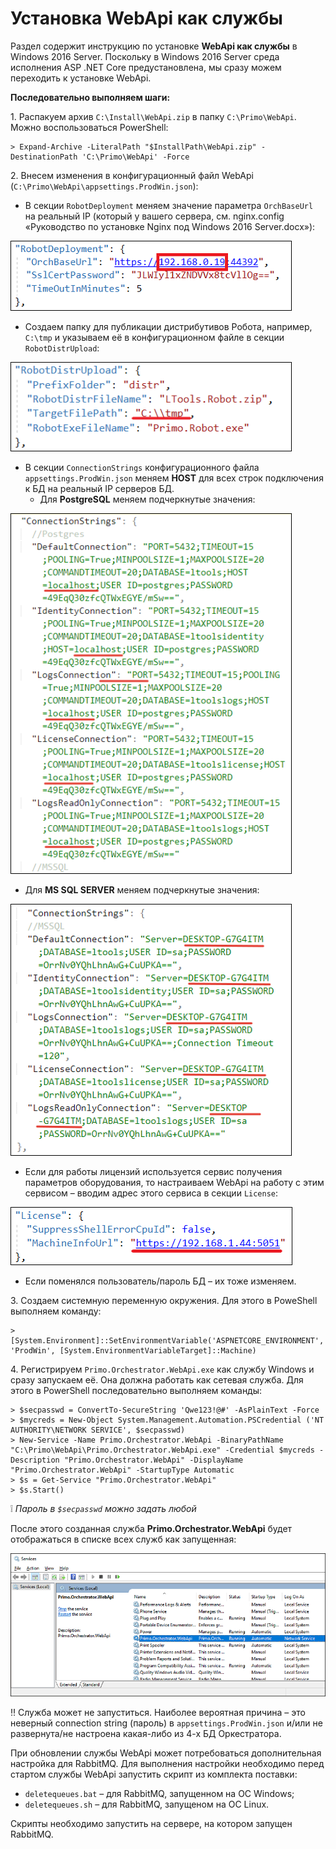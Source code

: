 # Установка WebApi как службы

Раздел содержит инструкцию по установке **WebApi как службы** в Windows 2016 Server. Поскольку в Windows 2016 Server среда исполнения ASP .NET Core предустановлена, мы сразу можем переходить к установке WebApi. 

**Последовательно выполняем шаги:**

1\. Распакуем архив `C:\Install\WebApi.zip` в папку `C:\Primo\WebApi`. Можно воспользоваться PowerShell:
```
> Expand-Archive -LiteralPath "$InstallPath\WebApi.zip" -DestinationPath 'C:\Primo\WebApi' -Force
```
2\. Внесем изменения в конфигурационный файл WebApi (`C:\Primo\WebApi\appsettings.ProdWin.json`):
* В секции `RobotDeployment` меняем значение параметра `OrchBaseUrl` на реальный IP (который у вашего сервера, см. nginx.config «Руководство по установке Nginx под Windows 2016 Server.docx»):

![](<../../../.gitbook/assets/install-webapi-as-service-1.png>)

* Создаем папку для публикации дистрибутивов Робота, например, `C:\tmp` и указываем её в конфигурационном файле в секции `RobotDistrUpload`:

![](<../../../.gitbook/assets/install-webapi-as-service-2.png>)

* В секции `ConnectionStrings` конфигурационного файла `appsettings.ProdWin.json` меняем **HOST** для всех строк подключения к БД на реальный IP серверов БД.
  * Для **PostgreSQL** меняем подчеркнутые значения:

![](<../../../.gitbook/assets/install-webapi-as-service-3.png>)

  * Для **MS SQL SERVER** меняем подчеркнутые значения:

![](<../../../.gitbook/assets/install-webapi-as-service-4.png>)

* Если для работы лицензий используется сервис получения параметров оборудования, то настраиваем WebApi на работу с этим сервисом – вводим адрес этого сервиса в секции `License`:

![](<../../../.gitbook/assets/install-webapi-as-service-5.png>)
 
* Если поменялся пользователь/пароль БД – их тоже изменяем.

3\. Создаем системную переменную окружения. Для этого в PoweShell выполняем команду:
```
> [System.Environment]::SetEnvironmentVariable('ASPNETCORE_ENVIRONMENT', 'ProdWin', [System.EnvironmentVariableTarget]::Machine)
```

4\. Регистрируем `Primo.Orchestrator.WebApi.exe` как службу Windows и сразу запускаем её. Она должна работать как сетевая служба. Для этого в PowerShell последовательно выполняем команды:
```
> $secpasswd = ConvertTo-SecureString 'Qwe123!@#' -AsPlainText -Force 
> $mycreds = New-Object System.Management.Automation.PSCredential ('NT AUTHORITY\NETWORK SERVICE', $secpasswd)  
> New-Service -Name Primo.Orchestrator.WebApi -BinaryPathName "C:\Primo\WebApi\Primo.Orchestrator.WebApi.exe" -Credential $mycreds -Description "Primo.Orchestrator.WebApi" -DisplayName "Primo.Orchestrator.WebApi" -StartupType Automatic 
> $s = Get-Service "Primo.Orchestrator.WebApi"
> $s.Start()
```
:grey_exclamation: *Пароль в `$secpasswd` можно задать любой*

После этого созданная служба **Primo.Orchestrator.WebApi** будет отображаться в списке всех служб как запущенная:

![](<../../../.gitbook/assets/install-webapi-as-service-6.png>)
 
:bangbang: Служба может не запуститься. Наиболее вероятная причина – это неверный connection string (пароль) в `appsettings.ProdWin.json` и/или не развернута/не настроена какая-либо из 4-х БД Оркестратора.

При обновлении службы WebApi может потребоваться дополнительная настройка для RabbitMQ. Для выполнения настройки необходимо перед стартом службы WebApi запустить скрипт из комплекта поставки: 
* `deletequeues.bat` – для RabbitMQ, запущенном на ОС Windows; 
* `deletequeues.sh` – для RabbitMQ, запущеном на ОС Linux. 
 
Скрипты необходимо запустить на сервере, на котором запущен RabbitMQ. 
